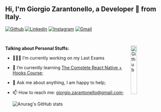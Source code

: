 
## Hi, I'm Giorgio Zarantonello, a Developer 🚀 from Italy.

<!-- Your badges
You can use the website to generate badges: https://shields.io/
-->

[![Github](https://img.shields.io/badge/-Github-000?style=flat&logo=Github&logoColor=white)](https://github.com/Giorgio-Zarantonello)
[![Linkedin](https://img.shields.io/badge/-LinkedIn-blue?style=flat&logo=Linkedin&logoColor=white)](https://www.linkedin.com/in/giorgio-zarantonello-b3248a1bb/)
[![Instagram](https://img.shields.io/badge/-Instagram-c13584?style=flat&labelColor=c13584&logo=instagram&logoColor=white)](https://www.instagram.com/iamzara______/)
[![Gmail](https://img.shields.io/badge/-Gmail-c14438?style=flat&logo=Gmail&logoColor=white)](mailto:giorgio.zarantonello@gmail.com)

&nbsp;

<!-- Talking about you -->
<img width="20%" align="right" alt="Github" src="https://user-images.githubusercontent.com/20912128/231866857-63360e27-c694-4e39-9414-4e99d80cb057.png"/>

**Talking about Personal Stuffs:**

<!-- Any image aligned to the right. Beware the width -->


- 👨🏽‍💻 I’m currently working on my Last Exams
- 🌱 I’m currently learning [The Complete React Native + Hooks Course](https://github.com/Giorgio-Zarantonello/React-native-course);
- 💬 Ask me about anything, I am happy to help;
- 📫 How to reach me: giorgio.zarantonello@gmail.com;

  ![Anurag's GitHub stats](https://github-readme-stats.vercel.app/api?username=giorgio-zarantonello&show_icons=true&theme=cobalt) 


